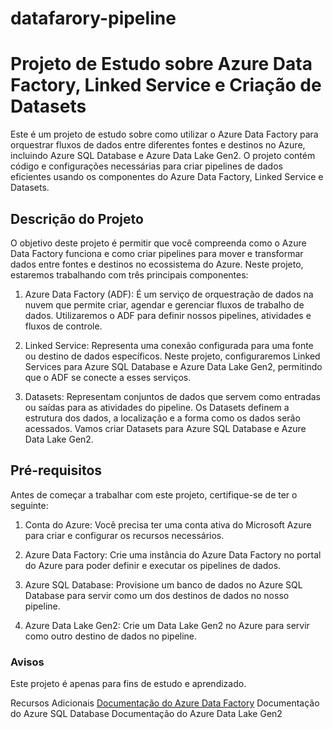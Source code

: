 # datafarory-pipeline

# Projeto de Estudo sobre Azure Data Factory, Linked Service e Criação de Datasets

Este é um projeto de estudo sobre como utilizar o Azure Data Factory para orquestrar fluxos de dados entre diferentes fontes e destinos no Azure, incluindo Azure SQL Database e Azure Data Lake Gen2. O projeto contém código e configurações necessárias para criar pipelines de dados eficientes usando os componentes do Azure Data Factory, Linked Service e Datasets.

## Descrição do Projeto
O objetivo deste projeto é permitir que você compreenda como o Azure Data Factory funciona e como criar pipelines para mover e transformar dados entre fontes e destinos no ecossistema do Azure. Neste projeto, estaremos trabalhando com três principais componentes:

1. Azure Data Factory (ADF): É um serviço de orquestração de dados na nuvem que permite criar, agendar e gerenciar fluxos de trabalho de dados. Utilizaremos o ADF para definir nossos pipelines, atividades e fluxos de controle.

2. Linked Service: Representa uma conexão configurada para uma fonte ou destino de dados específicos. Neste projeto, configuraremos Linked Services para Azure SQL Database e Azure Data Lake Gen2, permitindo que o ADF se conecte a esses serviços.

3. Datasets: Representam conjuntos de dados que servem como entradas ou saídas para as atividades do pipeline. Os Datasets definem a estrutura dos dados, a localização e a forma como os dados serão acessados. Vamos criar Datasets para Azure SQL Database e Azure Data Lake Gen2.

## Pré-requisitos
Antes de começar a trabalhar com este projeto, certifique-se de ter o seguinte:

1. Conta do Azure: Você precisa ter uma conta ativa do Microsoft Azure para criar e configurar os recursos necessários.

2. Azure Data Factory: Crie uma instância do Azure Data Factory no portal do Azure para poder definir e executar os pipelines de dados.

3. Azure SQL Database: Provisione um banco de dados no Azure SQL Database para servir como um dos destinos de dados no nosso pipeline.

4. Azure Data Lake Gen2: Crie um Data Lake Gen2 no Azure para servir como outro destino de dados no pipeline.

### Avisos
Este projeto é apenas para fins de estudo e aprendizado.

Recursos Adicionais
[Documentação do Azure Data Factory](https://learn.microsoft.com/en-us/azure/data-factory/)
Documentação do Azure SQL Database
Documentação do Azure Data Lake Gen2
